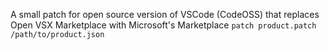 A small patch for open source version of VSCode (CodeOSS) that replaces Open VSX Marketplace with Microsoft's Marketplace
```patch product.patch /path/to/product.json```